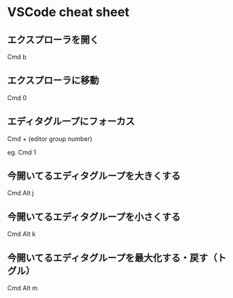 # VSCode cheat sheet

## エクスプローラを開く

Cmd b

## エクスプローラに移動
Cmd 0

## エディタグループにフォーカス

Cmd + (editor group number)

eg. Cmd 1

## 今開いてるエディタグループを大きくする
Cmd Alt j

## 今開いてるエディタグループを小さくする
Cmd Alt k


## 今開いてるエディタグループを最大化する・戻す（トグル）
Cmd Alt m
